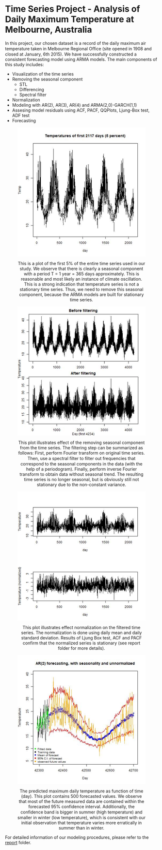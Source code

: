 # Time Series Project - Analysis of Daily Maximum Temperature at Melbourne, Australia

In this project, our chosen dataset is a record of the daily maximum air temperature taken in Melbourne Regional Oﬃce (site opened in 1908 and closed at January, 6th 2015). We have successfully constructed a consistent forecasting model using ARMA models. The main components of this study includes:
- Visualization of the time series
- Removing the seasonal component
	- STL
	- Differencing
	- Spectral filter
- Normalization
- Modeling with AR(2), AR(3), AR(4) and ARMA(2,0)-GARCH(1,1)
- Assesing model residuals using ACF, PACF, QQPlots, Ljung-Box test, ADF test
- Forecasting


<figure align="center">
	<p align="center">
	  <img src="https://github.com/wywongbd/EPFL-Time-Series/blob/master/project/plots/raw-ts/first5percent.jpg" align="middle">
	  <figcaption> This is a plot of the first 5% of the entire time series used in our study. We observe that there is clearly a seasonal component with a period T = 1 year = 365 days approximately. This is reasonable and most likely an instance of climate oscillation. This is a strong indication that temperature series is not a stationary time series. Thus, we need to remove this seasonal component, because the ARMA models are built for stationary time series.  </figcaption>
	</p>
</figure>

<figure align="center">
	<p align="center">
	  <img src="https://github.com/wywongbd/EPFL-Time-Series/blob/master/project/plots/filtering/TS-before-and-after.jpg" align="middle">
	  <figcaption> This plot illustrates effect of the removing seasonal component from the time series. The filtering step can be summarized as follows: First, perform Fourier transform on original time series. Then, use a spectral ﬁlter to ﬁlter out frequencies that correspond to the seasonal components in the data (with the help of a periodogram). Finally, perform inverse Fourier transform to obtain data without seasonal trend. The resulting time series is no longer seasonal, but is obviously still not stationary due to the non-constant variance. </figcaption>
	</p>
</figure>

<figure align="center">
	<p align="center">
	  <img src="https://github.com/wywongbd/EPFL-Time-Series/blob/master/project/plots/normalization/Normalization-before-and-after.jpg" align="middle">
	  <figcaption> This plot illustrates effect normalization on the filtered time series. The normalization is done using daily mean and daily standard deviation. Results of Ljung Box test, ACF and PACF confirm that the normalized series is stationary (see report folder for more details).
	  </figcaption>
	</p>
</figure>

<figure align="center">
	<p align="center">
	  <img src="https://github.com/wywongbd/EPFL-Time-Series/blob/master/project/plots/modeling/ARMA/forecasting/ar2-forecasting-recovered-360days-with-obs.jpg" align="middle">
	  <figcaption> The predicted maximum daily temperature as function of time (day). This plot contains 500 forecasted values. We observe that most of the future measured data are contained within the forecasted 95% confidence interval. Additionally, the conﬁdence band is bigger in summer (high temperature) and smaller in winter (low temperature), which is consistent with our initial observation that temperature varies more erratically in summer than in winter.</figcaption>
	</p>
</figure>
  

For detailed information of our modeling procedures, please refer to the [report](https://github.com/wywongbd/EPFL-Time-Series/tree/master/project/report) folder.

